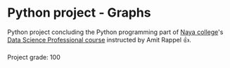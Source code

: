 # Python project - Graphs
Python project concluding the Python programming part of [Naya college](http://www.naya-college.co.il/)'s [Data Science Professional course](http://www.naya-college.co.il/courses/data-scientist-professional/) instructed by Amit Rappel :+1:.<BR>
<BR>
  Project grade: 100
